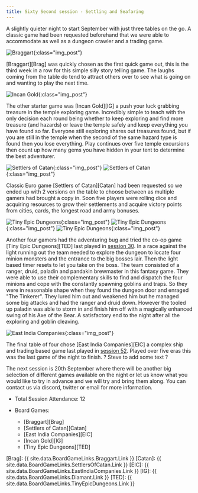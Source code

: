 ```yaml
---
title: Sixty Second session - Settling and Seafaring
---
```


A slightly quieter night to start September with just three tables on the go. A classic game had been requested beforehand that we were able to accommodate as well as a dungeon crawler and a trading game.

![Braggart](/images/posts/2023_09_06/Braggart01.jpg "Braggart"){:class="img_post"}

[Braggart][Brag] was quickly chosen as the first quick game out, this is the third week in a row for this simple silly story telling game. The laughs coming from the table do tend to attract others over to see what is going on and wanting to play the next time. 

![Incan Gold](/images/posts/2023_09_06/IncanGold01.jpg "Incan Gold"){:class="img_post"}

The other starter game was [Incan Gold][IG] a push your luck grabbing treasure in the temple exploring game. Incredibly simple to teach with the only decision each round being whether to keep exploring and find more treasure (and hazards) or leave the temple safely and keep everything you have found so far. Everyone still exploring shares out treasures found, but if you are still in the temple when the second of the same hazard type is found then you lose everything. Play continues over five temple excursions then count up how many gems you have hidden in your tent to determine the best adventurer.

![Settlers of Catan](/images/posts/2023_09_06/Settlers01.jpg "Settlers of Catan"){:class="img_post"}
![Settlers of Catan](/images/posts/2023_09_06/Settlers02.jpg "Settlers of Catan"){:class="img_post"}

Classic Euro game [Settlers of Catan][Catan] had been requested so we ended up with 2 versions on the table to choose between as multiple gamers had brought a copy in. Soon five players were rolling dice and acquiring resources to grow their settlements and acquire victory points from cities, cards, the longest road and army bonuses.

![Tiny Epic Dungeons](/images/posts/2023_09_06/EpicDungeons01.jpg "Tiny Epic Dungeons"){:class="img_post"}
![Tiny Epic Dungeons](/images/posts/2023_09_06/EpicDungeons02.jpg "Tiny Epic Dungeons"){:class="img_post"}
![Tiny Epic Dungeons](/images/posts/2023_09_06/EpicDungeons03.jpg "Tiny Epic Dungeons"){:class="img_post"}

Another four gamers had the adventuring bug and tried the co-op game [Tiny Epic Dungeons][TED] last played in [session 30][30]. In a race against the light running out the team needed to explore the dungeon to locate four minion monsters and the entrance to the big bosses lair. Then the light based timer resets to let you take on the boss. The team consisted of a ranger, druid, paladin and pandakin brewmaster in this fantasy game. They were able to use their complementary skills to find and dispatch the four minions and cope with the constantly spawning goblins and traps. So they were in reasonable shape when they found the dungeon door and enraged "The Tinkerer". They lured him out and weakened him but he managed some big attacks and had the ranger and druid down. However the tooled up paladin was able to storm in and finish him off with a magically enhanced swing of his Axe of the Bear. A satisfactory end to the night after all the exploring and goblin cleaving.

![East India Companies](/images/posts/2023_09_06/EastIndiaCompanies01.jpg "East India Companies"){:class="img_post"}

The final table of four chose [East India Companies][EIC] a complex ship and trading based game last played in [session 52][52]. Played over five eras this was the last game of the night to finish. 
? Steve to add some text ?

The next session is 20th September where there will be another big selection of different games available on the night or let us know what you would like to try in advance and we will try and bring them along. You can contact us via discord, twitter or email for more information.

* Total Session Attendance: 12
* Board Games:

	 * [Braggart][Brag]
	 * [Settlers of Catan][Catan]
	 * [East India Companies][EIC]
	 * [Incan Gold][IG]
	 * [Tiny Epic Dungeons][TED]

[Brag]: {{ site.data.BoardGameLinks.Braggart.Link }}
[Catan]: {{ site.data.BoardGameLinks.SettlersOfCatan.Link }}
[EIC]: {{ site.data.BoardGameLinks.EastIndiaCompanies.Link }}
[IG]: {{ site.data.BoardGameLinks.Diamant.Link }}
[TED]: {{ site.data.BoardGameLinks.TinyEpicDungeons.Link }}

[30]: /2022/05/18/thirtieth-session.html
[52]: /2023/04/19/fiftysecond-session.html

[Contact]: /Contact.html
